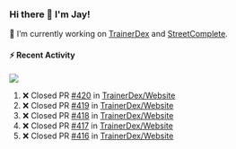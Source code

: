 ### Hi there 👋 I'm Jay!

🔭 I’m currently working on [TrainerDex](https://www.github.com/TrainerDex) and [StreetComplete](https://github.com/streetcomplete/StreetComplete).

#### :zap: Recent Activity

[<img src="https://github-readme-stats.vercel.app/api/wakatime?username=TurnrDev&layout=compact&custom_title=Last 7 Days Language Breakdown" />](https://wakatime.com/@TurnrDev)
<br>
<!--START_SECTION:activity-->
1. ❌ Closed PR [#420](https://github.com/TrainerDex/Website/pull/420) in [TrainerDex/Website](https://github.com/TrainerDex/Website)
2. ❌ Closed PR [#419](https://github.com/TrainerDex/Website/pull/419) in [TrainerDex/Website](https://github.com/TrainerDex/Website)
3. ❌ Closed PR [#418](https://github.com/TrainerDex/Website/pull/418) in [TrainerDex/Website](https://github.com/TrainerDex/Website)
4. ❌ Closed PR [#417](https://github.com/TrainerDex/Website/pull/417) in [TrainerDex/Website](https://github.com/TrainerDex/Website)
5. ❌ Closed PR [#416](https://github.com/TrainerDex/Website/pull/416) in [TrainerDex/Website](https://github.com/TrainerDex/Website)
<!--END_SECTION:activity-->
